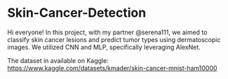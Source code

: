 # Skin-Cancer-Detection
Hi everyone! In this project, with my partner @serena111, we aimed to classify skin cancer lesions and predict tumor types using dermatoscopic images. We utilized CNN and MLP, specifically leveraging AlexNet.

The dataset in available on Kaggle: https://www.kaggle.com/datasets/kmader/skin-cancer-mnist-ham10000
